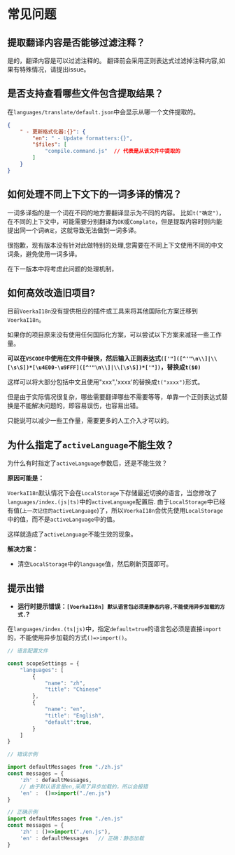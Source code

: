 # 常见问题<!-- {docsify-ignore-all} -->

## 提取翻译内容是否能够过滤注释？

是的，翻译内容是可以过滤注释的。
翻译前会采用正则表达式过滤掉注释内容,如果有特殊情况，请提出issue。

## 是否支持查看哪些文件包含提取结果？

在`languages/translate/default.json`中会显示从哪一个文件提取的。

```json
{
    " - 更新格式化器:{}": {
        "en": " - Update formatters:{}",
        "$files": [
            "compile.command.js"  // 代表是从该文件中提取的
        ]
    }
}
```
## 如何处理不同上下文下的一词多译的情况？

一词多译指的是一个词在不同的地方要翻译显示为不同的内容。
比如`t("确定")`，在不同的上下文中，可能需要分别翻译为`OK`或`Complate`，但是提取内容时则内能提出同一个词`确定`，这就导致无法做到一词多译。

很抱歉，现有版本没有针对此做特别的处理,您需要在不同上下文使用不同的中文词条，避免使用一词多译。

在下一版本中将考虑此问题的处理机制，


## 如何高效改造旧项目?

目前`VoerkaI18n`没有提供相应的插件或工具来将其他国际化方案迁移到`VoerkaI18n`。

如果你的项目原来没有使用任何国际化方案，可以尝试以下方案来减轻一些工作量。

**可以在`VSCODE`中使用在文件中替换，然后输入正则表达式`(['"]([^'"\n\\]|\\[\s\S])*[\u4E00-\u9FFF]([^'"\n\\]|\\[\s\S])*['"])`，替换成`t($0)`**

这样可以将大部分包括中文且使用"xxx",'xxxx'的替换成`t("xxxx")`形式。

但是由于实际情况很复杂，哪些需要翻译哪些不需要等等，单靠一个正则表达式替换是不能解决问题的，即容易误伤，也容易出错。

只能说可以减少一些工作量，需要更多的人工介入才可以的。

## 为什么指定了`activeLanguage`不能生效？

为什么有时指定了`activeLanguage`参数后，还是不能生效？

**原因可能是：**

`VoerkaI18n`默认情况下会在`LocalStorage`下存储最近切换的语言，当您修改了`languages/index.(js|ts)`中的`activeLanguage`配置后.
由于`LocalStorage`中已经有值(`上一次记住的activeLanguage`)了，所以`VoerkaI18n`会优先使用`LocalStorage`中的值，而不是`activeLanguage`中的值。

这样就造成了`activeLanguage`不能生效的现象。

**解决方案：**

- 清空`LocalStorage`中的`language`值，然后刷新页面即可。

## 提示出错

- **运行时提示错误：`[VoerkaI18n] 默认语言包必须是静态内容,不能使用异步加载的方式.`?**

在`languages/index.(ts|js)`中，指定`default=true`的语言包必须是直接`import`的，不能使用异步加载的方式`()=>import()`。

```ts
// 语言配置文件

const scopeSettings = {
    "languages": [
        {
            "name": "zh",
            "title": "Chinese"
        },
        {
            "name": "en",
            "title": "English",
            "default":true, 
        } 
    ] 
}

// 错误示例

import defaultMessages from "./zh.js"  
const messages = {
    'zh' : defaultMessages,
    // 由于默认语言是en,采用了异步加载的，所以会报错
	'en' :  ()=>import("./en.js") 
}

// 正确示例
import defaultMessages from "./en.js"  
const messages = {
    'zh' : ()=>import("./en.js"),
	'en' : defaultMessages   // 正确：静态加载
}


```





